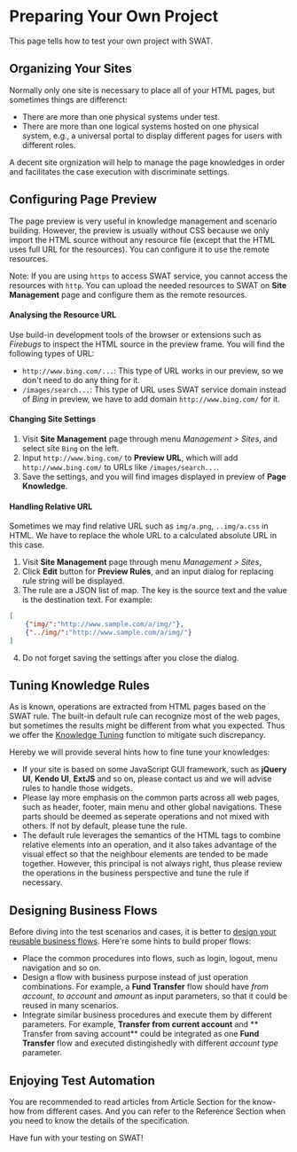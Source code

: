 Preparing Your Own Project
===

This page tells how to test your own project with SWAT.

Organizing Your Sites
---

Normally only one site is necessary to place all of your HTML pages, but sometimes things are differenct:

* There are more than one physical systems under test.
* There are more than one logical systems hosted on one physical system, e.g., a universal portal to display different pages for users with different roles.

A decent site orgnization will help to manage the page knowledges in order and facilitates the case execution with discriminate settings.

Configuring Page Preview
---

The page preview is very useful in knowledge management and scenario building. However, the preview is usually without CSS because we only import the HTML source without any resource file (except that the HTML uses full URL for the resources). You can configure it to use the remote resources.

Note: If you are using `https` to access SWAT service, you cannot access the resources with `http`. You can upload the needed resources to SWAT on **Site Management** page and configure them as the remote resources. 

#### Analysing the Resource URL

Use build-in development tools of the browser or extensions such as *Firebugs* to inspect the HTML source in the preview frame. You will find the following types of URL:

* `http://www.bing.com/...`: This type of URL works in our preview, so we don't need to do any thing for it.
* `/images/search...`: This type of URL uses SWAT service domain instead of *Bing* in preview, we have to add domain `http://www.bing.com/` for it.

#### Changing Site Settings

1. Visit **Site Management** page through menu *Management > Sites*, and select site `Bing` on the left.
2. Input `http://www.bing.com/` to **Preview URL**, which will add `http://www.bing.com/` to URLs like `/images/search...`.
3. Save the settings, and you will find images displayed in preview of **Page Knowledge**.

#### Handling Relative URL

Sometimes we may find relative URL such as `img/a.png`, `..img/a.css` in HTML. We have to replace the whole URL to a calculated absolute URL in this case.

1. Visit **Site Management** page through menu *Management > Sites*,
2. Click **Edit** button for **Preview Rules**, and an input dialog for replacing rule string will be displayed. 
3. The rule are a JSON list of map. The key is the source text and the value is the destination text. For example:
```json
[
	{"img/":"http://www.sample.com/a/img/"},
	{"../img/":"http://www.sample.com/a/img/"}
]
```
4. Do not forget saving the settings after you close the dialog.

Tuning Knowledge Rules
---

As is known, operations are extracted from HTML pages based on the SWAT rule. The built-in default rule can recognize most of the web pages, but sometimes the results might be different from what you expected. Thus we offer the [Knowledge Tuning](guide_tuning.md) function to mitigate such discrepancy.

Hereby we will provide several hints how to fine tune your knowledges:

* If your site is based on some JavaScript GUI framework, such as **jQuery UI**, **Kendo UI**, **ExtJS** and so on, please contact us and we will advise rules to handle those widgets.
* Please lay more emphasis on the common parts across all web pages, such as header, footer, main menu and other global navigations. These parts should be deemed as seperate operations and not mixed with others. If not by default, please tune the rule.
* The default rule leverages the semantics of the HTML tags to combine relative elements into an operation, and it also takes advantage of the visual effect so that the neighbour elements are tended to be made together. However, this principal is not always right, thus please review the operations in the business perspective and tune the rule if necessary.

Designing Business Flows
---

Before diving into the test scenarios and cases, it is better to [design your reusable business flows](article_flow.md). Here're some hints to build proper flows:

* Place the common procedures into flows, such as login, logout, menu navigation and so on.
* Design a flow with business purpose instead of just operation combinations. For example, a **Fund Transfer** flow should have *from account*, *to account* and *amount* as input parameters, so that it could be reused in many scenarios.
* Integrate similar business procedures and execute them by different parameters. For example, **Transfer from current account** and ** Transfer from saving account** could be integrated as one **Fund Transfer** flow and executed distingishedly with different *account type* parameter.

Enjoying Test Automation
---

You are recommended to read articles from Article Section for the know-how from different cases. And you can refer to the Reference Section when you need to know the details of the specification.

Have fun with your testing on SWAT! 

